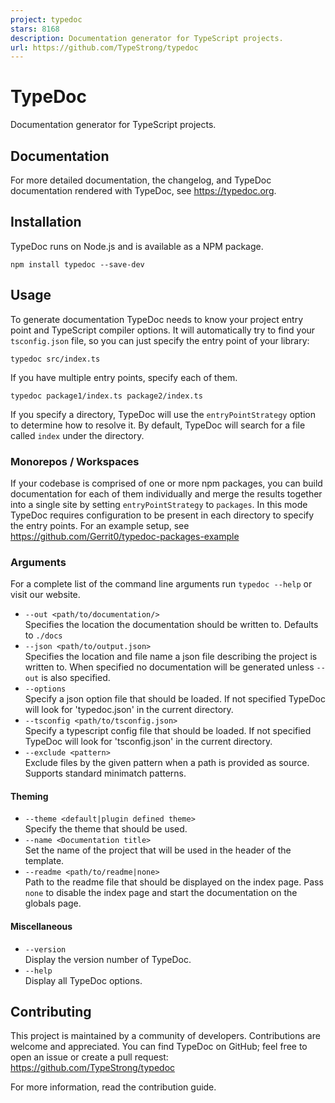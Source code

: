 ```yaml
---
project: typedoc
stars: 8168
description: Documentation generator for TypeScript projects.
url: https://github.com/TypeStrong/typedoc
---
```


TypeDoc
=======

Documentation generator for TypeScript projects.

Documentation
-------------

For more detailed documentation, the changelog, and TypeDoc documentation rendered with TypeDoc, see https://typedoc.org.

Installation
------------

TypeDoc runs on Node.js and is available as a NPM package.

```
npm install typedoc --save-dev
```

Usage
-----

To generate documentation TypeDoc needs to know your project entry point and TypeScript compiler options. It will automatically try to find your `tsconfig.json` file, so you can just specify the entry point of your library:

```
typedoc src/index.ts
```

If you have multiple entry points, specify each of them.

```
typedoc package1/index.ts package2/index.ts
```

If you specify a directory, TypeDoc will use the `entryPointStrategy` option to determine how to resolve it. By default, TypeDoc will search for a file called `index` under the directory.

### Monorepos / Workspaces

If your codebase is comprised of one or more npm packages, you can build documentation for each of them individually and merge the results together into a single site by setting `entryPointStrategy` to `packages`. In this mode TypeDoc requires configuration to be present in each directory to specify the entry points. For an example setup, see https://github.com/Gerrit0/typedoc-packages-example

### Arguments

For a complete list of the command line arguments run `typedoc --help` or visit our website.

-   `--out <path/to/documentation/>`  
    Specifies the location the documentation should be written to. Defaults to `./docs`
-   `--json <path/to/output.json>`  
    Specifies the location and file name a json file describing the project is written to. When specified no documentation will be generated unless `--out` is also specified.
-   `--options`  
    Specify a json option file that should be loaded. If not specified TypeDoc will look for 'typedoc.json' in the current directory.
-   `--tsconfig <path/to/tsconfig.json>`  
    Specify a typescript config file that should be loaded. If not specified TypeDoc will look for 'tsconfig.json' in the current directory.
-   `--exclude <pattern>`  
    Exclude files by the given pattern when a path is provided as source. Supports standard minimatch patterns.

#### Theming

-   `--theme <default|plugin defined theme>`  
    Specify the theme that should be used.
-   `--name <Documentation title>`  
    Set the name of the project that will be used in the header of the template.
-   `--readme <path/to/readme|none>`  
    Path to the readme file that should be displayed on the index page. Pass `none` to disable the index page and start the documentation on the globals page.

#### Miscellaneous

-   `--version`  
    Display the version number of TypeDoc.
-   `--help`  
    Display all TypeDoc options.

Contributing
------------

This project is maintained by a community of developers. Contributions are welcome and appreciated. You can find TypeDoc on GitHub; feel free to open an issue or create a pull request: https://github.com/TypeStrong/typedoc

For more information, read the contribution guide.
